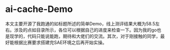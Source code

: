 # ai-cache-Demo
本文主要开源了我跑通的如标题所述的简单Demo，线上测评结果大概为58.5左右。涉及的点如目录所示，各位可以根据自己的进度来检查一下。因为我的go也是现学的，代码只能说能跑，期待和大佬们的交流。其次，对于刚接触的同学，最好能根据比赛要求搭建完SAE环境之后再开始实操。  
